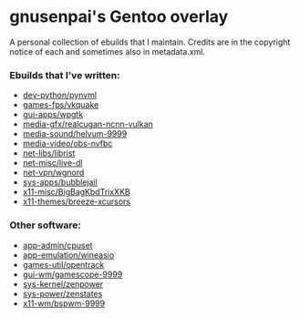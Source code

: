 # gnusenpai's Gentoo overlay
A personal collection of ebuilds that I maintain.
Credits are in the copyright notice of each and sometimes also in metadata.xml.

### Ebuilds that I've written:
- [dev-python/pynvml](dev-python/pynvml)
- [games-fps/vkquake](games-fps/vkquake)
- [gui-apps/wpgtk](gui-apps/wpgtk)
- [media-gfx/realcugan-ncnn-vulkan](media-gfx/realcugan-ncnn-vulkan)
- [media-sound/helvum-9999](media-sound/helvum)
- [media-video/obs-nvfbc](media-video/obs-nvfbc)
- [net-libs/librist](net-libs/librist)
- [net-misc/live-dl](net-misc/live-dl)
- [net-vpn/wgnord](net-vpn/wgnord)
- [sys-apps/bubblejail](sys-apps/bubblejail)
- [x11-misc/BigBagKbdTrixXKB](x11-misc/BigBagKbdTrixXKB)
- [x11-themes/breeze-xcursors](x11-themes/breeze-xcursors)

### Other software:
- [app-admin/cpuset](app-admin/cpuset)
- [app-emulation/wineasio](app-emulation/wineasio)
- [games-util/opentrack](games-util/opentrack)
- [gui-wm/gamescope-9999](gui-wm/gamescope)
- [sys-kernel/zenpower](sys-kernel/zenpower)
- [sys-power/zenstates](sys-power/zenstates)
- [x11-wm/bspwm-9999](x11-wm/bspwm)
